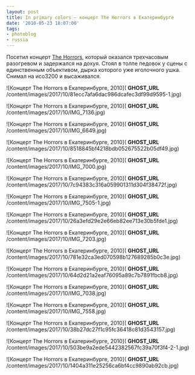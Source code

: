 ```yaml
---
layout: post
title: In primary colors — концерт The Horrors в Екатеринбурге
date: '2010-05-23 18:07:00'
tags:
- photoblog
- russia
---
```


Посетил концерт [The Horrors](http://en.wikipedia.org/wiki/The_Horrors),&nbsp;который&nbsp;оказался трехчасовым разогревом и задержался на дохуя. Стоял в толпе педовок у сцены&nbsp;с единственным объективом,&nbsp;дырка которого уже иголочного ушка. Снимал на исо3200 и высаживался.

![Концерт The Horrors в Екатеринбурге, 2010]( __GHOST_URL__ /content/images/2017/10/81ecc7afa6dac986dcafec3df99d9595-1.jpg)

![Концерт The Horrors в Екатеринбурге, 2010]( __GHOST_URL__ /content/images/2017/10/IMG_7136.jpg)

![Концерт The Horrors в Екатеринбурге, 2010]( __GHOST_URL__ /content/images/2017/10/IMG_6649.jpg)

![Концерт The Horrors в Екатеринбурге, 2010]( __GHOST_URL__ /content/images/2017/10/8518845bf4218bdb052675522b05df49.jpg)

![Концерт The Horrors в Екатеринбурге, 2010]( __GHOST_URL__ /content/images/2017/10/IMG_7000.jpg)

![Концерт The Horrors в Екатеринбурге, 2010]( __GHOST_URL__ /content/images/2017/10/7c94383c316a059901311d304f38472f.jpg)

![Концерт The Horrors в Екатеринбурге, 2010]( __GHOST_URL__ /content/images/2017/10/IMG_7505-1.jpg)

![Концерт The Horrors в Екатеринбурге, 2010]( __GHOST_URL__ /content/images/2017/10/26a3efd29e2e66eb82ee713e30b5fde1.jpg)

![Концерт The Horrors в Екатеринбурге, 2010]( __GHOST_URL__ /content/images/2017/10/IMG_7203.jpg)

![Концерт The Horrors в Екатеринбурге, 2010]( __GHOST_URL__ /content/images/2017/10/781e32ca3ed070598b127689285b0c3e.jpg)

![Концерт The Horrors в Екатеринбурге, 2010]( __GHOST_URL__ /content/images/2017/10/64d2d21a2eaf76095a89c7b7891fbcb8.jpg)

![Концерт The Horrors в Екатеринбурге, 2010]( __GHOST_URL__ /content/images/2017/10/IMG_7038.jpg)

![Концерт The Horrors в Екатеринбурге, 2010]( __GHOST_URL__ /content/images/2017/10/IMG_7558.jpg)

![Концерт The Horrors в Екатеринбурге, 2010]( __GHOST_URL__ /content/images/2017/10/38b27dc27f1c95fc36418c81d3543157.jpg)

![Концерт The Horrors в Екатеринбурге, 2010]( __GHOST_URL__ /content/images/2017/10/503be9a2ede5442382567fc39a70f3f4-2-1.jpg)

![Концерт The Horrors в Екатеринбурге, 2010]( __GHOST_URL__ /content/images/2017/10/1404a311e25256ca6bf4cc9890ab92cb.jpg)

<!--kg-card-end: markdown-->